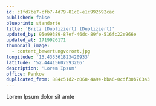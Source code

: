 ```yaml
---
id: c1fd7be7-cfb7-4d79-81c8-e1c992692cac
published: false
blueprint: standorte
title: 'Britz (Dupliziert) (Dupliziert)'
updated_by: 95e99389-87ef-46dc-89fe-516fc22e966e
updated_at: 1719926171
thumbnail_image:
  - content_bewertungvorort.jpg
longitude: '13.433361823420933'
latitude: '52.44415607593266'
description: 'Lorem Ipsum'
office: Pankow
duplicated_from: 884c51d2-c068-4a9e-bba6-0cdf30b763a3
---
```

Lorem Ipsum dolor sit amte